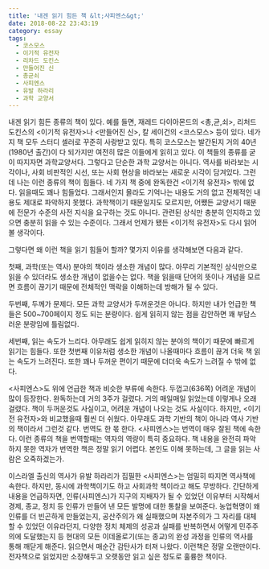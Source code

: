 ```yaml
---
title: '내겐 읽기 힘든 책 &lt;사피엔스&gt;'
date: 2018-08-22 23:43:19
category: essay
tags:
  - 코스모스
  - 이기적 유전자
  - 리차드 도킨스
  - 만들어진 신
  - 총균쇠
  - 사피엔스
  - 유발 하라리
  - 과학 교양서
---
```




내겐 읽기 힘든 종류의 책이 있다. 예를 들면, 재레드 다이아몬드의 <총,균,쇠>, 리처드 도킨스의 <이기적 유전자>나 <만들어진 신>, 칼
세이건의 <코스모스> 등이 있다. 네가지 책 모두 스터디 셀러로 꾸준히 사랑받고 있다. 특히 코스모스는 발간된지 거의 40년(1980년
출간)이 다 되가지만 여전히 많은 이들에게 읽히고 있다. 이 책들의 종류를 굳이 따지자면 과학교양서다. 그렇다고 단순한 과학 교양서는
아니다. 역사를 바라보는 시각이나, 사회 비판적인 시선, 또는 사회 현상을 바라보는 새로운 시각이 담겨있다. 그런데 나는 이런 종류의 책이
힘들다. 네 가지 책 중에 완독한건 <이기적 유전자> 밖에 없다. 읽을때도 꽤나 힘들었다. 그래서인지 몰라도 기억나는 내용도 거의 없고
전체적인 내용도 제대로 파악하지 못했다. 과학책이기 때문일지도 모르지만, 어쨌든 교양서기 때문에 전문가 수준의 사전 지식을 요구하는 것도
아니다. 관련된 상식만 충분히 인지하고 있으면 충분히 읽을 수 있는 수준이다. 그래서 언제가 됐든 <이기적 유전자>도 다시 읽어볼 생각이다.

  

그렇다면 왜 이런 책을 읽기 힘들어 할까? 몇가지 이유를 생각해보면 다음과 같다.

  

첫째, 과학(또는 역사) 분야의 책이라 생소한 개념이 많다. 아무리 기본적인 상식만으로 읽을 수 있더라도 생소한 개념이 없을수는 없다. 책을
읽을때 단어의 뜻이나 개념을 모르면 흐름이 끊기기 때문에 전체적인 맥락을 이해하는데 방해가 될 수 있다.

두번째, 두께가 문제다. 모든 과학 교양서가 두꺼운것은 아니다. 하지만 내가 언급한 책들은 500~700페이지 정도 되는 분량이다. 쉽게
읽히지 않는 점을 감안하면 꽤 부담스러운 분량임에 틀림없다.

세번째, 읽는 속도가 느리다. 아무래도 쉽게 읽히지 않는 분야의 책이기 때문에 빠르게 읽기는 힘들다. 또한 첫번째 이유처럼 생소한 개념이
나올때마다 흐름이 끊겨 더욱 책 읽는 속도가 느려진다. 또한 꽤나 두꺼운 편이기 때문에 더더욱 속도가 느려질 수 밖에 없다.

  

<사피엔스>도 위에 언급한 책과 비슷한 부류에 속한다. 두껍고(636쪽) 어려운 개념이 많이 등장한다. 완독하는데 거의 3주가 걸렸다. 거의
매일매일 읽었는데 이렇게나 오래 걸렸다. 책이 두꺼운것도 사실이고, 어려운 개념이 나오는 것도 사실이다. 하지만, <이기전 유전자>와
비교했을때 훨씬 더 쉬웠다. 아무래도 과학 기반의 책이 아니라 역사 기반의 책이라서 그런것 같다. 번역도 한 몫 한다. <사피엔스>는 번역이
매우 잘된 책에 속한다. 이런 종류의 책을 번역할때는 역자의 역량이 특히 중요하다. 책 내용을 완전히 파악하지 못한 역자가 번역한 책은 정말
읽기 어렵다. 본인도 이해 못하는데, 그 글을 읽는 사람은 오죽하겠는가.

  

이스라엘 출신의 역사가 유발 하라리가 집필한 <사피엔스>는 엄밀히 따지면 역사책에 속한다. 하지만, 동시에 과학책이기도 하고 사회과학
책이라고 해도 무방하다. 간단하게 내용을 언급하자면, 인류(사피엔스)가 지구의 지배자가 될 수 있었던 이유부터 시작해서 경제, 종교, 정치
등 인류가 만들어 낸 모든 발명에 대한 통찰을 보여준다. 농업혁명이 왜 인류를 더 빈곤하게 만들었는지, 공산주의가 왜 실패했으며 자본주의가
그 자리를 대체할 수 있었던 이유라던지, 다양한 정치 체제의 성공과 실패를 반복하면서 어떻게 민주주의에 도달했는지 등 현대의 모든
이데올로기(또는 종교)의 완성 과정을 인류의 역사를 통해 깨닫게 해준다. 읽으면서 매순간 감탄사가 터져 나왔다. 이런책은 정말 오랜만이다.
전자책으로 읽었지만 소장해두고 오랫동안 읽고 싶은 정도로 훌륭한 책이다.



